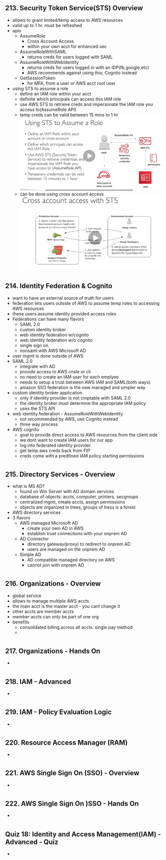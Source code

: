 ## 213. Security Token Service(STS) Overview

- allows to grant limited/temp access to AWS resources
- valid up to 1 hr. must be refreshed
- apis
  - AssumeRole
    - Cross Account Access
    - within your own acct for enhanced sec
  - AssumeRoleWithSAML
    - returns creds for users logged with SAML
  - AssumeRoleWithWebIdentity
    - returns creds for users logged in with an IDP(fb,google,etc)
    - AWS recommends against using this; Cognito instead
  - GetSessionToken
    - for MFA, from a user or AWS acct root user
- using STS to assume a role
  - define an IAM role within your acct
  - definite which principals can access this IAM role
  - use AWS STS to retrieve creds and impersonate the IAM role you access to(AssumeRole API)
  - temp creds can be valid between 15 mins to 1 hr
    ![workflow ex](img/19-roles.png)
  - can be done using cross account access
    ![cross acct ex](img/19-crossacct.png)

#

## 214. Identity Federation & Cognito

- want to have an external source of truth for users
- federation lets users outside of AWS to assume temp roles to accessing AWS resources
- these users assume identity provided access roles
- Federations can have many flavors
  - SAML 2.0
  - custom identity broker
  - web identity federation w/cognito
  - web identity federation w/o cognito
  - single sign on
  - nonsaml with AWS Microsoft AD
- user mgmt is done outside of AWS
- SAML 2.0
  - integrate with AD
  - provide access to AWS cnsle or cli
  - no need to create an IAM user for each emplyee
  - needs to setup a trust between AWS IAM and SAML(both ways)
  - amazon SSO federation is the new managed and simpler way
- custom identity broker application
  - only if identity provider is not cmptable with SAML 2.0
  - the identity broker must determine the appropriate IAM policy
  - uses the STS API
- web identity federation - AssumeRoleWithWebIdentity
  - not recommended by AWS, use Cognito instead
  - three way process
- AWS cognito
  - goal to provide direct access to AWS resources from the client side
  - we dont want to create IAM users for our app
  - log into federated identity provider
  - get temp aws creds back from FIP
  - creds come with a predfined IAM policy starting permissions

#

## 215. Directory Services - Overview

- what is MS AD?
  - found on Win Server with AD domain services
  - database of objects: accts, computer, printers, secgroups
  - centralized mgmt, create accts, assign permissions
  - objects are organized in trees, groups of tress is a forest
- AWS directory services
- 3 flavors
  - AWS managed Microsoft AD
    - create your own AD in AWS
    - establish trust connections with your onprem AD
  - AD Connector
    - directory gateway(proxy) to redirect to onprem AD
    - users are managed on the onprem AD
  - Simple AD
    - AD compatible managed directory on AWS
    - cannot join with onprem AD

#

## 216. Organizations - Overview

- global service
- allows to manage multiple AWS accts
- the main acct is the master acct - you cant change it
- other accts are member accts
- member accts can only be part of one org
- benefits
  - consolidated billing across all accts. single pay method
  -

#

## 217. Organizations - Hands On

-

#

## 218. IAM - Advanced

-

#

## 219. IAM - Policy Evaluation Logic

-

#

## 220. Resource Access Manager (RAM)

-

#

## 221. AWS Single Sign On (SSO) - Overview

-

#

## 222. AWS Single Sign On )SSO - Hands On

-

#

## Quiz 18: Identity and Access Management(IAM) - Advanced - Quiz

-

#
